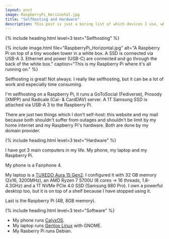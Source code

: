 ```yaml
---
layout: post
image: RaspberryPi_Horizontal.jpg
title: "Selfhosting and Hardware"
description: This post is just a boring list of which devices I use, what software runs on them and how exactly I host the services.
---
```


{% include heading.html level=3 text="Selfhosting" %}

{% include image.html file="RaspberryPi_Horizontal.jpg" alt="A Raspberry Pi on top of a tiny wooden tower in a white box. A SSD is connected via USB-A 3. Ethernet and power (USB-C) are connected and go through the back of the white box." caption="This is my Raspberry Pi where it's all running on." %}

Selfhosting is great! Not always. I really like selfhosting, but it can be a lot of work and especially time consuming.

I'm selfhosting on a Raspberry Pi, it runs a GoToSocial (Fediverse), Prosody (XMPP) and Radicale (Cal- & CardDAV) server. A 1T Samsung SSD is attached via USB-A 3 to the Raspberry Pi.

There are just two things which I don't self-host: this website and my mail because both shouldn't suffer from outages and shouldn't be limit by my home internet and my Raspberry Pi's hardware. Both are done by my domain provider.

{% include heading.html level=3 text="Hardware" %}

I have got 3 main computers in my life. My phone, my laptop and my Raspberry Pi.

My phone is a Fairphone 4.

My laptop is a [TUXEDO Aura 15 Gen2](https://web.archive.org/web/20220315161215/https://www.tuxedocomputers.com/en/Linux-Hardware/Linux-Notebooks/15-16-inch/TUXEDO-Aura-15-Gen2.tuxedo). I configured it with 32 GB memory (2x16, 3200MHz), an AMD Ryzen 7 5700U (8 cores -> 16 threads, 1.8-4.3GHz) and a 1T NVMe PCIe 4.0 SSD (Samsung 980 Pro). I own a powerful desktop too, but it is on top of a shelf because I have stopped using it.

Last is the Raspberry Pi (4B, 8GB memory).

{% include heading.html level=3 text="Software" %}

- My phone runs [CalyxOS](https://web.archive.org/web/20230723163708/https://calyxos.org/).
- My laptop runs [Gentoo Linux](https://web.archive.org/web/20221104101835/https://www.gentoo.org/) with GNOME. 
- My Rasberry Pi runs Debian.
